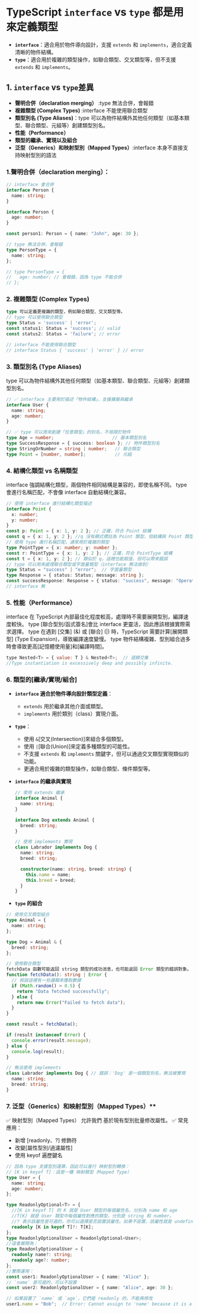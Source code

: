 # TypeScript `interface` vs `type` 都是用來定義類型
- **`interface`**：適合用於物件導向設計，支援 `extends` 和 `implements`，適合定義清晰的物件結構。
- **`type`**：適合用於複雜的類型操作，如聯合類型、交叉類型等，但不支援 `extends` 和 `implements`。

## 1. `interface` vs `type`差異
- **聲明合併（declaration merging）** :type 無法合併，會報錯
- **複雜類型 (Complex Types)** :interface 不能使用聯合類型
- **類型別名 (Type Aliases)**：type 可以為物件結構外其他任何類型（如基本類型、聯合類型、元組等）創建類型別名。
- **性能（Performance）**
- **類型的繼承、實現以及組合**
- **泛型（Generics）和映射型別（Mapped Types）**:interface 本身不直接支持映射型別的語法

### 1.聲明合併（declaration merging）：
```typescript
// interface 會合併
interface Person {
  name: string;
}

interface Person {
  age: number;
}

const person1: Person = { name: "John", age: 30 };

// type 無法合併，會報錯
type PersonType = {
  name: string;
};

// type PersonType = {
//   age: number; // 會報錯，因為 type 不能合併
// };
```

### 2. 複雜類型 (Complex Types)
```typescript
type 可以定義更複雜的類型，例如聯合類型、交叉類型等。
// type 可以使用聯合類型
type Status = 'success' | 'error';
const status1: Status = 'success'; // valid
const status2: Status = 'failure'; // error

// interface 不能使用聯合類型
// interface Status { 'success' | 'error' } // error
```

### 3. 類型別名 (Type Aliases)
type 可以為物件結構外其他任何類型（如基本類型、聯合類型、元組等）創建類型別名。
```typescript
// ✅ interface 主要用於描述「物件結構」，支援擴展與繼承
interface User {
  name: string;
  age: number;
}

// ✅ type 可以用來創建「任意類型」的別名，不局限於物件
type Age = number;                      // 基本類型別名
type SuccessResponse = { success: boolean }; // 物件類型別名
type StringOrNumber = string | number;   // 聯合類型
type Point = [number, number];           // 元組
```

### 4. 結構化類型 vs 名稱類型
interface 強調結構化類型，兩個物件相同結構是兼容的，即使名稱不同。
type 會進行名稱匹配，不會像 interface 自動結構化兼容。
```typescript
// 使用 interface 進行結構化類型描述
interface Point {
  x: number;
  y: number;
}
const p: Point = { x: 1, y: 2 }; // 正確，符合 Point 結構
const q = { x: 1, y: 2 }; //q 沒有顯式標註為 Point 類型，但結構與 Point 類型的結構完全匹配， q 被自動推斷為 Point 類型
// 使用 type 進行名稱匹配，通常用於複雜的類型
type PointType = { x: number; y: number };
const r: PointType = { x: 1, y: 2 }; // 正確，符合 PointType 結構
const t = { x: 1, y: 2 }; // 類似於 q，這裡也能賦值，但可以帶來錯誤
// type 可以用來處理聯合類型或字面量類型（interface 無法做到）
type Status = "success" | "error";  // 字面量類型
type Response = { status: Status; message: string };
const successResponse: Response = { status: "success", message: "Operation succeeded" };
// interface 無
```

### 5. 性能（Performance）
interface 在 TypeScript 內部最佳化程度較高，處理時不需要展開型別，編譯速度較快。
type [聯合型別/函式簽名]會比 interface 更靈活，因此應該根據實際需求選擇。
type 在遇到 [交集] (&) 或 [聯合] (|) 時，TypeScript 需要計算[展開類型] (Type Expansion)，導致編譯速度變慢。
type 物件結構複雜、型別組合過多時會導致更高[記憶體使用量]和[編譯時間]。

```javascript
type Nested<T> = { value: T } & Nested<T>;  // 遞歸交集
//Type instantiation is excessively deep and possibly infinite. 
```
### 6. 類型的[繼承/實現/組合]

- **`interface` 適合於物件導向設計類型定義**：
  - `extends` 用於繼承其他介面或類型。
  - `implements` 用於類別（class）實現介面。

- **`type`**：
  - 使用 `&`[交叉(Intersection)]來組合多個類型。
  - 使用 `|`[聯合(Union)]來定義多種類型的可能性。
  - 不支援 `extends` 和 `implements` 關鍵字，但可以通過交叉類型實現類似的功能。
  - 更適合用於複雜的類型操作，如聯合類型、條件類型等。

- **`interface` 的繼承與實現**
    ```typescript
    // 使用 extends 繼承
    interface Animal {
      name: string;
    }
    
    interface Dog extends Animal {
      breed: string;
    }
    
    // 使用 implements 實現
    class Labrador implements Dog {
      name: string;
      breed: string;
    
      constructor(name: string, breed: string) {
        this.name = name;
        this.breed = breed;
      }
    }
    ```

- **`type` 的組合**
```typescript
// 使用交叉類型組合
type Animal = {
  name: string;
};

type Dog = Animal & {
  breed: string;
};

// 使用聯合類型
fetchData 函數可能返回 string 類型的成功消息，也可能返回 Error 類型的錯誤對象。
function fetchData(): string | Error {
  // 假設這裡有一些邏輯來獲取數據
  if (Math.random() > 0.5) {
    return "Data fetched successfully";
  } else {
    return new Error("Failed to fetch data");
  }
}

const result = fetchData();

if (result instanceof Error) {
  console.error(result.message);
} else {
  console.log(result);
}

// 無法使用 implements
class Labrador implements Dog { // 錯誤：'Dog' 是一個類型別名，無法被實現
  name: string;
  breed: string;
}
```

### 7. 泛型（Generics）和映射型別（Mapped Types）**
✅ 映射型別（Mapped Types） 允許我們 基於現有型別批量修改屬性。
✅ 常見應用：
- 新增 [readonly、?] 修飾符
- 改變[屬性型別/過濾屬性]
- 使用 keyof 遍歷鍵名
```typescript
// 因為 type 支援型別運算，因此可以進行 映射型別轉換：
// [K in keyof T]：這是一種 映射類型（Mapped Type）
type User = {
  name: string;
  age: number;
};

type ReadonlyOptional<T> = {
  //[K in keyof T] 的 K 就是 User 類型的每個屬性名，分別為 name 和 age
  //T[K] 就是 User 類型中每個屬性對應的類型，分別是 string 和 number。
  //? 表示該屬性是可選的，你可以選擇是否設置該屬性。如果不設置，該屬性就是 undefined
  readonly [K in keyof T]?: T[K];
};
type ReadonlyOptionalUser = ReadonlyOptional<User>;
//這會展開為：
type ReadonlyOptionalUser = {
  readonly name?: string;
  readonly age?: number;
};
//實際運用：
const user1: ReadonlyOptionalUser = { name: "Alice" };
// `name` 是可選的，可以不設置
const user2: ReadonlyOptionalUser = { name: "Alice", age: 30 };

// 如果設置了 `name` 或 `age`，它們是 readonly 的，不能再修改
user1.name = "Bob";  // Error: Cannot assign to 'name' because it is a read-only property.
```

